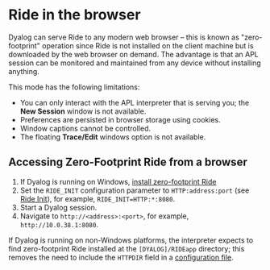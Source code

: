 # Ride in the browser

Dyalog can serve Ride to any modern web browser – this is known as "zero-footprint" operation since Ride is not installed on the client machine but is downloaded by the web browser on demand. The advantage is that an APL session can be monitored and maintained from any device without installing anything.

This mode has the following limitations:

- You can only interact with the APL interpreter that is serving you; the **New Session** window is not available.
- Preferences are persisted in browser storage using cookies.
- Window captions cannot be controlled.
- The floating **Trace/Edit** windows option is not available.

## Accessing Zero-Footprint Ride from a browser

1. If Dyalog is running on Windows, [install zero-footprint Ride](installation.md/#windows)
2. Set the `RIDE_INIT` configuration parameter to `HTTP:address:port` (see [Ride Init](ridespecific_language_features.md/#ride_init)), for example, `RIDE_INIT=HTTP:*:8080`.
3. Start a Dyalog session.
4. Navigate to `http://<address>:<port>`, for example, `http://10.0.38.1:8080`.

If Dyalog is running on non-Windows platforms, the interpreter expects to find zero-footprint Ride installed at the `[DYALOG]/RIDEapp` directory; this removes the need to include the `HTTPDIR` field in a [configuration file](installation.md#configuration-ini-file).
